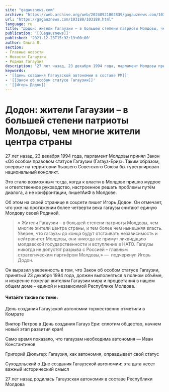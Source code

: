 ```yaml
---
site: "gagauznews.com"
archive: "https://web.archive.org/web/20240921002839/gagauznews.com/103188/103188.html"
url: "https://gagauznews.com/103188/103188.html"
language: ru
title: "Додон: жители Гагаузии – в большей степени патриоты Молдовы, чем многие жители центра страны"
publication: '[[Gagauznews]]'
published: '2021-12-23T15:32:13+00:00'
author: Ольга Л.
section:
- Главные новости
- Новости Гагаузии
- Родная Гагаузия
description: "27 лет назад, 23 декабря 1994 года, парламент Молдовы принял Закон «Об особом правовом статусе Гагаузии (Гагауз-Ери)». Таким образом, впервые на территории бывшего Советского Союза был урегулирован национальный конфликт. Это стало возможным тогда, когда к власти в Молдове пришло мудрое и ответственное руководство, настроенное решать проблемы путём диалога, а не конфронтации, пишет АиФ в Молдове. Об этом на своей странице в соцсети пишет Игорь Додон. Он отмечает, что уже на протяжении более четверти века гагаузы считают единую Молдову своей Родиной. » Жители Гагаузии – в большей степени патриоты Молдовы, чем многие жители центра страны, и тем более чем нынешняя власть. […]"
keywords:
- '[[день создания Гагаузской автономии в составе РМ]]'
- '[[Закон об особом статусе Гагаузии]]'
- '[[Игорь Додон]]'
---
```


# Додон: жители Гагаузии – в большей степени патриоты Молдовы, чем многие жители центра страны

27 лет назад, 23 декабря 1994 года, парламент Молдовы принял Закон «Об особом правовом статусе Гагаузии (Гагауз-Ери)». Таким образом, впервые на территории бывшего Советского Союза был урегулирован национальный конфликт.

Это стало возможным тогда, когда к власти в Молдове пришло мудрое и ответственное руководство, настроенное решать проблемы путём диалога, а не конфронтации, пишетАиФ в Молдове.

Об этом на своей странице в соцсети пишет Игорь Додон. Он отмечает, что уже на протяжении более четверти века гагаузы считают единую Молдову своей Родиной.

> » Жители Гагаузии – в большей степени патриоты Молдовы, чем многие жители центра страны, и тем более чем нынешняя власть. Уверен, что гагаузы до конца будут отстаивать независимость и нейтралитет Молдовы, они никогда не примут ликвидацию молдавской государственности и вступление в НАТО. Гагаузы никогда не допустят разрыва с Россией – главным стратегическим партнёром Молдовы,» —  подчеркнул Игорь Додон.

Он выразил уверенность в том, что Закон об особом статусе Гагаузии, принятый 23 декабря 1994 года, должен выполняться в полном объёме, и искренне пожелал жителям Гагаузии мира и процветания в нашем общем доме – единой и независимой Республике Молдова.

#### Читайте также по теме:

День создания Гагаузской автономии торжественно отметили в Комрате

Виктор Петров в День создания Гагауз Ери: сплотим общество, начнем новый этап развития края!

Само время показало, что гагаузам необходима автономия — Иван Константинов

Григорий Дюльгер: Гагаузия, как автономия, оправдывает свой статус

Суходольский о Дне создания Гагаузской автономии: эта дата несет важный исторический смысл

27 лет назад родилась Гагаузская автономия в составе Республики Молдова